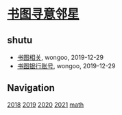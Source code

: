 # [书图寻意邻星](https://wongoo.gitee.io/sons)

## shutu
* [书图相关](/shutu/shutu-links), wongoo, 2019-12-29
* [书图银行账号](/shutu/shutu-bank-account), wongoo, 2019-12-29

## Navigation
[2018](/shutu/2018/)
[2019](/shutu/2019/)
[2020](/shutu/2020/)
[2021](/shutu/2021/)
[math](/shutu/math/)
